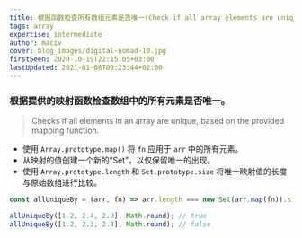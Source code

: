 ```yaml
---
title: 根据函数检查所有数组元素是否唯一(Check if all array elements are unique based on function)
tags: array
expertise: intermediate
author: maciv
cover: blog_images/digital-nomad-10.jpg
firstSeen: 2020-10-19T22:15:05+03:00
lastUpdated: 2021-01-08T00:23:44+02:00
---
```


### 根据提供的映射函数检查数组中的所有元素是否唯一。
> Checks if all elements in an array are unique, based on the provided mapping function.

- 使用 `Array.prototype.map()` 将 `fn` 应用于 `arr` 中的所有元素。
- 从映射的值创建一个新的“Set”，以仅保留唯一的出现。
- 使用 `Array.prototype.length` 和 `Set.prototype.size` 将唯一映射值的长度与原始数组进行比较。

```js
const allUniqueBy = (arr, fn) => arr.length === new Set(arr.map(fn)).size;
```

```js
allUniqueBy([1.2, 2.4, 2.9], Math.round); // true
allUniqueBy([1.2, 2.3, 2.4], Math.round); // false
```
